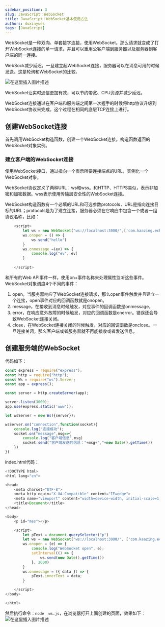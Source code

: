 ```yaml
---
sidebar_position: 3
slug: JavaScript：WebSocket
title: JavaScript：WebSocket基本使用方法
authors: duxinyues
tags: [JavaScript]
---
```

WebSocket是一种双向、单套接字连接，使用WebSocket，那么请求就变成了打开WebSocket连接的单一请求，并且可以重用公客户端到服务器以及服务器到客户端的同一连接。

WebSock减少延迟，一旦建立起WebSocket连接，服务器可以在消息可用的时候发送。这是轮询和WebSocket的比较。

![在这里插入图片描述](https://img-blog.csdnimg.cn/d25aeda3d5bc418cb246be69d77d458c.png)

WebSocket让实时通信更加有效，可以节约带宽、CPU资源并减少延迟。

WebSocket连接通过在客户端和服务端之间第一次握手的时候将http协议升级到WebSocket协议来完成，这个过程在相同的底层TCP连接上进行。

## 创建WebSocket连接

首先调用WebSocket构造函数，创建一个WebSocket连接，构造函数返回的WebSocket对象实例。

### 建立客户端的WebSocket连接

使用WebSocket接口，通过指向一个表示所要连接端点的URL，实例化一个WebSocket对象。

WebSocket协议定义了两种URL：ws和wss。和HTTP、HTTPS类似，表示非加密和加密数据。wss表示使用传输层安全性的WebSocket连接。

WebSocket构造函数有一个必填的URL和可选参数protocols，URL是指向连接目标的URL；protocols是为了建立连接，服务器必须在它响应中包含一个或者一组协议名称，比如：

```javascript
    <script>
        let ws = new WebSocket("ws://localhost:3000/",['com.kaazing.echo']);
        ws.onopen = () => {
            ws.send("hello")
        }
        ws.onmessage =(ev) => {
            console.log("ev", ev)
        }
        
    </script>
```

和所有的Web API事件一样，使用on+事件名称来处理属性监听这些事件。WebSocket对象调度4个不同的事件：

1. open，当服务器响应了WebSocket连接请求，那么open事件触发并且建立一个连接，open事件对应的回调函数就是onopen。
2. message，在接收到消息时候触发，对应事件的回调函数是onmessage，
3. error，在响应意外故障的时候触发，对应的回调函数是onerror。错误还会导致WebSocket连接关闭。
4. close，在WebSocket连接关闭的时候触发，对应的回调函数是onclose。一旦连接关闭，那么客户端或者服务器就不再能接收或者发送信息。

## 创建服务端的WebSocket

代码如下：

```javascript
const express = require("express");
const http = require("http");
const Ws = require("ws").Server;
const app = express();

const server = http.createServer(app);

server.listen(3000);
app.use(express.static('www'));

let wsServer = new Ws({server});

wsServer.on("connection",function(socket){
    console.log("连接成功");
    socket.on("message",msg=>{
        console.log("客户端信息",msg)
        socket.send("客户端发送的信息："+msg+","+new Date().getTime())
    })
})
```

index.html代码：

```javascript
<!DOCTYPE html>
<html lang="en">

<head>
    <meta charset="UTF-8">
    <meta http-equiv="X-UA-Compatible" content="IE=edge">
    <meta name="viewport" content="width=device-width, initial-scale=1.0">
    <title>Document</title>
</head>

<body>
    <p id="mes"></p>

    <script>
        let pText = document.querySelector("p")
        let ws = new WebSocket("ws://localhost:3000/", ['com.kaazing.echo']);
        ws.onopen = (e) => {
            console.log("WebSocket open", e);
            setInterval(() => {
                ws.send(new Date().getTime())
            }, 2000)
        }
        ws.onmessage = ({ data }) => {
            pText.innerText = data;
        }

    </script>
</body>

</html>
```

然后执行命令：`node  ws.js`，在浏览器打开上面创建的页面，效果如下：
![在这里插入图片描述](https://img-blog.csdnimg.cn/af50cc17f6fb41d6b6005f0d32bd3d5b.png)
